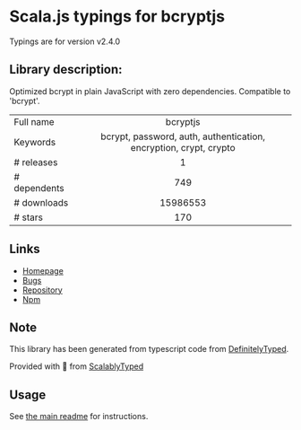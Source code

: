 
# Scala.js typings for bcryptjs

Typings are for version v2.4.0

## Library description:
Optimized bcrypt in plain JavaScript with zero dependencies. Compatible to 'bcrypt'.

|                    |                 |
| ------------------ | :-------------: |
| Full name          | bcryptjs |
| Keywords           | bcrypt, password, auth, authentication, encryption, crypt, crypto |
| # releases         | 1 |
| # dependents       | 749 |
| # downloads        | 15986553 |
| # stars            | 170 |

## Links
- [Homepage](https://github.com/dcodeIO/bcrypt.js#readme)
- [Bugs](https://github.com/dcodeIO/bcrypt.js/issues)
- [Repository](https://github.com/dcodeIO/bcrypt.js)
- [Npm](https://www.npmjs.com/package/bcryptjs)
    


## Note
This library has been generated from typescript code from [DefinitelyTyped](https://definitelytyped.org).

Provided with :purple_heart: from [ScalablyTyped](https://github.com/oyvindberg/ScalablyTyped)

## Usage
See [the main readme](../../readme.md) for instructions.


